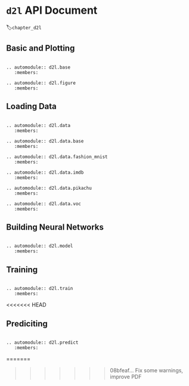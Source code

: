 # `d2l` API Document
:label:`chapter_d2l`

## Basic and Plotting

```eval_rst

.. automodule:: d2l.base
   :members:

.. automodule:: d2l.figure
   :members:

```

## Loading Data

```eval_rst

.. automodule:: d2l.data
   :members:

.. automodule:: d2l.data.base
   :members:

.. automodule:: d2l.data.fashion_mnist
   :members:

.. automodule:: d2l.data.imdb
   :members:

.. automodule:: d2l.data.pikachu
   :members:

.. automodule:: d2l.data.voc
   :members:

```

## Building Neural Networks

```eval_rst

.. automodule:: d2l.model
   :members:

```

## Training

```eval_rst

.. automodule:: d2l.train
   :members:

```
<<<<<<< HEAD

## Prediciting

```eval_rst

.. automodule:: d2l.predict
   :members:

```
=======
>>>>>>> 08bfeaf... Fix some  warnings, improve PDF
